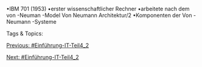 •IBM 701 (1953)
•erster wissenschaftlicher Rechner
•arbeitete nach dem von -Neuman -Model
Von Neumann Architektur/2
•Komponenten der Von -Neumann -Systeme

   Tags & Topics:
   

[Previous: #Einführung-IT-Teil4_2](Einführung-IT-Teil4_2.md)

[Next: #Einführung-IT-Teil4_2](Einführung-IT-Teil4_2.md)